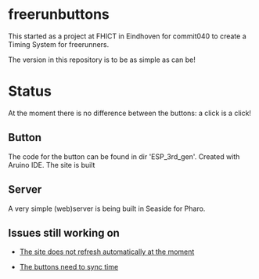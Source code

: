 # freerunbuttons

This started as a project at FHICT in Eindhoven for commit040 to create a Timing System for freerunners.

The version in this repository is to be as simple as can be!

# Status

At the moment there is no difference between the buttons: a click is a click!

## Button

The code for the button can be found in dir 'ESP_3rd_gen'. Created with Aruino IDE. The site is built

## Server

A very simple (web)server is being built in Seaside for Pharo.

## Issues still working on

+ [The site does not refresh automatically at the moment](docs/auto-refresh)

+ [The buttons need to sync time](docs/timesync)
